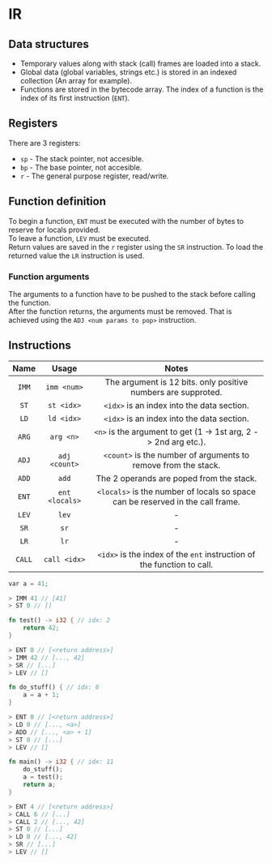 # IR

## Data structures
* Temporary values along with stack (call) frames are loaded into a stack.
* Global data (global variables, strings etc.) is stored in an indexed collection (An array for example).
* Functions are stored in the bytecode array. The index of a function is the index of its first instruction (`ENT`).

## Registers
There are 3 registers:
- `sp`  - The stack pointer, not accesible.
- `bp`  - The base pointer, not accesible.
- `r` - The general purpose register, read/write.

## Function definition
To begin a function, `ENT` must be executed with the number of bytes to reserve for locals provided.\
To leave a function, `LEV` must be executed.\
Return values are saved in the `r` register using the `SR` instruction. To load the returned value the `LR` instruction is used.

### Function arguments
The arguments to a function have to be pushed to the stack before calling the function.\
After the function returns, the arguments must be removed. That is achieved using the `ADJ <num params to pop>` instruction.

## Instructions
|  Name  |     Usage      |  Notes  |
| :----: |     :---:      |  :---:  |
| `IMM`  |  `imm <num>`   | The argument is 12 bits. only positive numbers are supproted. |
|  `ST`  |   `st <idx>`   | `<idx>` is an index into the data section. |
|  `LD`  |   `ld <idx>`   | `<idx>` is an index into the data section. |
| `ARG`  |  `arg <n>`     | `<n>` is the argument to get (1 -> 1st arg, 2 -> 2nd arg etc.). |
| `ADJ`  |  `adj <count>` | `<count>` is the number of arguments to remove from the stack. |
| `ADD`  |  `add`         | The 2 operands are poped from the stack. |
| `ENT`  | `ent <locals>` | `<locals>` is the number of locals so space can be reserved in the call frame. |
| `LEV`  |  `lev`         | - |
|  `SR`  |   `sr`         | - |
|  `LR`  |   `lr`         | - |
| `CALL` |  `call <idx>`  | `<idx>` is the index of the `ent` instruction of the function to call. |

```rust
var a = 41;

> IMM 41 // [41]
> ST 0 // []

fn test() -> i32 { // idx: 2
    return 42;
}

> ENT 0 // [<return address>]
> IMM 42 // [..., 42]
> SR // [...]
> LEV // []

fn do_stuff() { // idx: 6
    a = a + 1;
}

> ENT 0 // [<return address>]
> LD 0 // [..., <a>]
> ADD // [..., <a> + 1]
> ST 0 // [...]
> LEV // []

fn main() -> i32 { // idx: 11
    do_stuff();
    a = test();
    return a;
}

> ENT 4 // [<return address>]
> CALL 6 // [...]
> CALL 2 // [..., 42]
> ST 0 // [...]
> LD 0 // [..., 42]
> SR // [...]
> LEV // []
```
